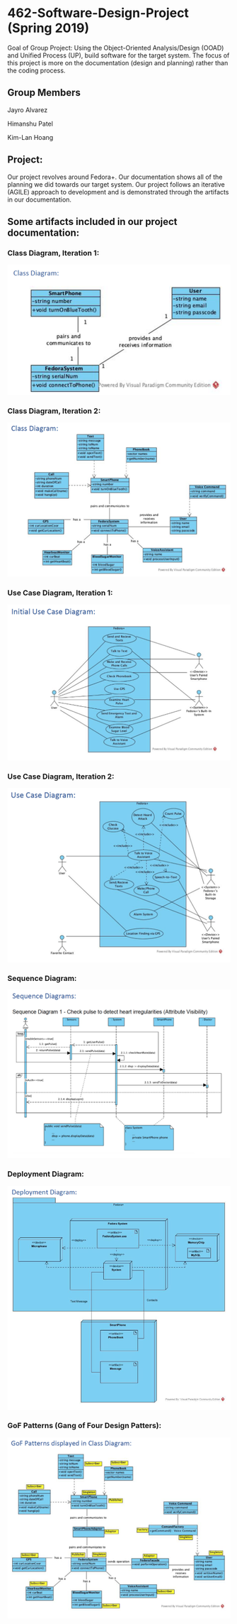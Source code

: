 # 462-Software-Design-Project (Spring 2019)
Goal of Group Project: Using the Object-Oriented Analysis/Design (OOAD) and Unified Process (UP), build software for the target system. The focus of this project is more on the documentation (design and planning) rather than the coding process. 

## Group Members
Jayro Alvarez

Himanshu Patel

Kim-Lan Hoang

## Project: 
Our project revolves around Fedora+. Our documentation shows all of the planning we did towards our target system. Our project follows an iterative (AGILE) approach to development and is demonstrated through the artifacts in our documentation.

## Some artifacts included in our project documentation:
### Class Diagram, Iteration 1:
![](https://raw.githubusercontent.com/jalvarez24/462-Software-Design-Project/master/Fedora%20Images/Class1.png)

### Class Diagram, Iteration 2:
![](https://raw.githubusercontent.com/jalvarez24/462-Software-Design-Project/master/Fedora%20Images/Class2.png)

### Use Case Diagram, Iteration 1:
![](https://raw.githubusercontent.com/jalvarez24/462-Software-Design-Project/master/Fedora%20Images/UC1.png)

### Use Case Diagram, Iteration 2:
![](https://raw.githubusercontent.com/jalvarez24/462-Software-Design-Project/master/Fedora%20Images/UC2.png)

### Sequence Diagram:
![](https://raw.githubusercontent.com/jalvarez24/462-Software-Design-Project/master/Fedora%20Images/seq1.png)

### Deployment Diagram:
![](https://raw.githubusercontent.com/jalvarez24/462-Software-Design-Project/master/Fedora%20Images/deploymentD.png)

### GoF Patterns (Gang of Four Design Patters):
![](https://raw.githubusercontent.com/jalvarez24/462-Software-Design-Project/master/Fedora%20Images/GoF.png)
